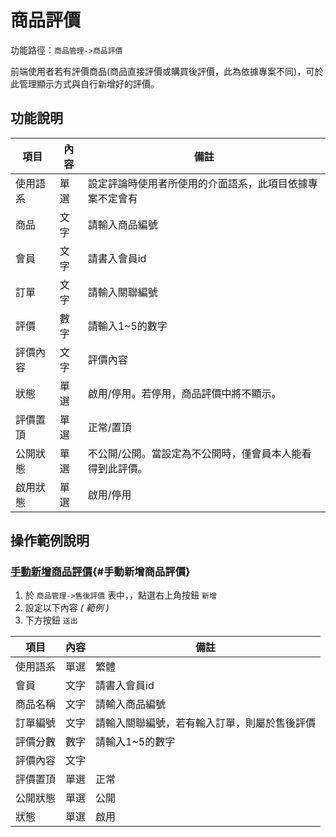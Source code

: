 #  商品評價

功能路徑：`商品管理->商品評價`

前端使用者若有評價商品(商品直接評價或購買後評價，此為依據專案不同)，可於此管理顯示方式與自行新增好的評價。


##  功能說明

| 項目  | 內容 | 備註 |
|---|---|---|
|使用語系|單選|設定評論時使用者所使用的介面語系，此項目依據專案不定會有|
|商品|文字|請輸入商品編號|
|會員|文字|請書入會員id|
|訂單|文字|請輸入關聯編號|
|評價|數字|請輸入1~5的數字|
|評價內容|文字|評價內容|
|狀態|單選|啟用/停用。若停用，商品評價中將不顯示。|
|評價置頂|單選|正常/置頂|
|公開狀態|單選|不公開/公開。當設定為不公開時，僅會員本人能看得到此評價。|
|啟用狀態|單選|啟用/停用|

## 操作範例說明

### [手動新增商品評價](/guide/product-rating#手動新增商品評價){#手動新增商品評價}


1. 於 `商品管理->售後評價` 表中，，點選右上角按鈕 `新增`
3. 設定以下內容 _( 範例 )_
3. 下方按鈕 `送出`

| 項目  | 內容 | 備註 |
|---|---|---|
|使用語系|單選|繁體|
|會員|文字|請書入會員id|
|商品名稱|文字|請輸入商品編號|
|訂單編號|文字|請輸入關聯編號，若有輸入訂單，則屬於售後評價|
|評價分數|數字|請輸入1~5的數字|
|評價內容|文字| |
|評價置頂|單選|正常|
|公開狀態|單選|公開|
|狀態|單選|啟用|
